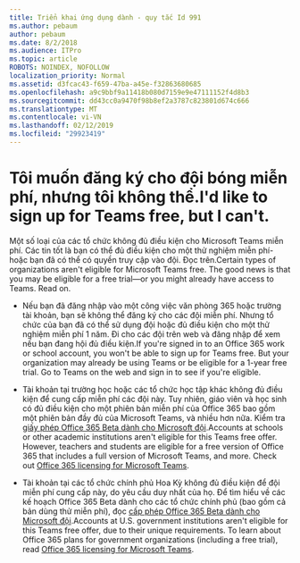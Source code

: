 ```yaml
---
title: Triển khai ứng dụng dành - quy tắc Id 991
ms.author: pebaum
author: pebaum
ms.date: 8/2/2018
ms.audience: ITPro
ms.topic: article
ROBOTS: NOINDEX, NOFOLLOW
localization_priority: Normal
ms.assetid: d3fcac43-f659-47ba-a45e-f32863680685
ms.openlocfilehash: a9c9bbf9a11418b080d7159e9e47111152f4d8b3
ms.sourcegitcommit: dd43cc0a9470f98b8ef2a3787c823801d674c666
ms.translationtype: MT
ms.contentlocale: vi-VN
ms.lasthandoff: 02/12/2019
ms.locfileid: "29923419"
---
```

# <a name="id-like-to-sign-up-for-teams-free-but-i-cant"></a><span data-ttu-id="0cde5-102">Tôi muốn đăng ký cho đội bóng miễn phí, nhưng tôi không thể.</span><span class="sxs-lookup"><span data-stu-id="0cde5-102">I'd like to sign up for Teams free, but I can't.</span></span>

<span data-ttu-id="0cde5-p101">Một số loại của các tổ chức không đủ điều kiện cho Microsoft Teams miễn phí. Các tin tốt là bạn có thể đủ điều kiện cho một thử nghiệm miễn phí- hoặc bạn đã có thể có quyền truy cập vào đội. Đọc trên.</span><span class="sxs-lookup"><span data-stu-id="0cde5-p101">Certain types of organizations aren't eligible for Microsoft Teams free. The good news is that you may be eligible for a free trial—or you might already have access to Teams. Read on.</span></span>
  
- <span data-ttu-id="0cde5-p102">Nếu bạn đã đăng nhập vào một công việc văn phòng 365 hoặc trường tài khoản, bạn sẽ không thể đăng ký cho các đội miễn phí. Nhưng tổ chức của bạn đã có thể sử dụng đội hoặc đủ điều kiện cho một thử nghiệm miễn phí 1 năm. Đi cho các đội trên web và đăng nhập để xem nếu bạn đang hội đủ điều kiện.</span><span class="sxs-lookup"><span data-stu-id="0cde5-p102">If you're signed in to an Office 365 work or school account, you won't be able to sign up for Teams free. But your organization may already be using Teams or be eligible for a 1-year free trial. Go to Teams on the web and sign in to see if you're eligible.</span></span>
    
- <span data-ttu-id="0cde5-p103">Tài khoản tại trường học hoặc các tổ chức học tập khác không đủ điều kiện để cung cấp miễn phí các đội này. Tuy nhiên, giáo viên và học sinh có đủ điều kiện cho một phiên bản miễn phí của Office 365 bao gồm một phiên bản đầy đủ của Microsoft Teams, và nhiều hơn nữa. Kiểm tra [giấy phép Office 365 Beta dành cho Microsoft đội](https://docs.microsoft.com/microsoftteams/office-365-licensing).</span><span class="sxs-lookup"><span data-stu-id="0cde5-p103">Accounts at schools or other academic institutions aren't eligible for this Teams free offer. However, teachers and students are eligible for a free version of Office 365 that includes a full version of Microsoft Teams, and more. Check out [Office 365 licensing for Microsoft Teams](https://docs.microsoft.com/microsoftteams/office-365-licensing).</span></span>
    
- <span data-ttu-id="0cde5-p104">Tài khoản tại các tổ chức chính phủ Hoa Kỳ không đủ điều kiện để đội miễn phí cung cấp này, do yêu cầu duy nhất của họ. Để tìm hiểu về các kế hoạch Office 365 Beta dành cho các tổ chức chính phủ (bao gồm cả bản dùng thử miễn phí), đọc [cấp phép Office 365 Beta dành cho Microsoft đội](https://docs.microsoft.com/microsoftteams/office-365-licensing).</span><span class="sxs-lookup"><span data-stu-id="0cde5-p104">Accounts at U.S. government institutions aren't eligible for this Teams free offer, due to their unique requirements. To learn about Office 365 plans for government organizations (including a free trial), read [Office 365 licensing for Microsoft Teams](https://docs.microsoft.com/microsoftteams/office-365-licensing).</span></span>
    

